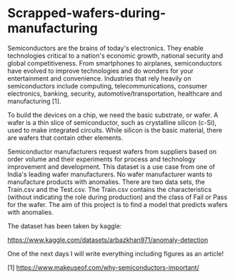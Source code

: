 # Scrapped-wafers-during-manufacturing


Semiconductors are the brains of today's electronics. They enable technologies critical to a nation's economic growth, national security and global competitiveness. From smartphones to airplanes, semiconductors have evolved to improve technologies and do wonders for your entertainment and convenience. Industries that rely heavily on semiconductors include computing, telecommunications, consumer electronics, banking, security, automotive/transportation, healthcare and manufacturing [1].

To build the devices on a chip, we need the basic substrate, or wafer. A wafer is a thin slice of semiconductor, such as crystalline silicon (c-Si), used to make integrated circuits. While silicon is the basic material, there are wafers that contain other elements.

Semiconductor manufacturers request wafers from suppliers based on order volume and their experiments for process and technology improvement and development. This dataset is a use case from one of India's leading wafer manufacturers. No wafer manufacturer wants to manufacture products with anomalies. There are two data sets, the Train.csv and the Test.csv. The Train.csv contains the characteristics (without indicating the role during production) and the class of Fail or Pass for the wafer. The aim of this project is to find a model that predicts wafers with anomalies.

The dataset has been taken by kaggle:

https://www.kaggle.com/datasets/arbazkhan971/anomaly-detection


One of the next days I will write everything including figures as an article!


[1] https://www.makeuseof.com/why-semiconductors-important/
